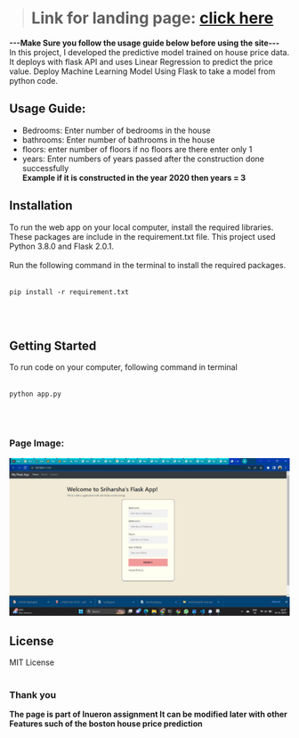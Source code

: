 > # Link for landing page: [click here](https://flaskhpp.azurewebsites.net/)
 **---Make Sure you follow the usage guide below before using the site---**<br>
In this project, I developed the predictive model trained on house price data. It deploys with flask API and uses Linear Regression to predict the price value. Deploy Machine Learning Model Using Flask to take a model from python code.


## Usage Guide:
* Bedrooms: Enter number of bedrooms in the house
* bathrooms: Enter number of bathrooms in the house
* floors: enter number of floors if no floors are there enter only 1
* years: Enter numbers of years passed after the construction done successfully<br>
**Example if it is constructed in the year 2020 then years = 3**

## Installation

To run the web app on your local computer, install the required libraries. These packages are include in the requirement.txt file. This project used Python 3.8.0 and Flask 2.0.1.<br><br> Run the following command in the terminal to install the required packages.<br><br>

```
pip install -r requirement.txt
```
<br>
<br>

## Getting Started

To run code on your computer, following command in terminal<br><br>
```
python app.py
```
<br>
<br>

### Page Image:
<img src= 'https://github.com/sriharsha8991/AML/blob/main/Flask_App_Exp-10/House-price-prediction-using-flask-main/WhatsApp%20Image%202023-05-04%20at%2022.48.11.jpg'></img>
<br>

## License
MIT License
<br>
<br>

### Thank you
**The page is part of Inueron assignment 
It can be modified later with other Features such of the boston house price prediction**
